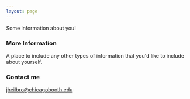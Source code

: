 ```yaml
---
layout: page
---
```


Some information about you!

### More Information

A place to include any other types of information that you'd like to include about yourself.

### Contact me

[jheilbro@chicagobooth.edu](mailto:jheilbro@chicagobooth.edu)
